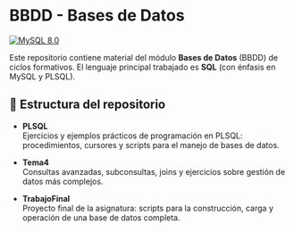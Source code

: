 # BBDD - Bases de Datos

[![MySQL 8.0](https://img.shields.io/badge/MySQL-8.0-blue?logo=mysql&logoColor=white)](https://www.mysql.com/)

Este repositorio contiene material del módulo **Bases de Datos** (BBDD) de ciclos formativos. El lenguaje principal trabajado es **SQL** (con énfasis en MySQL y PLSQL).

## 📁 Estructura del repositorio

- **PLSQL**  
  Ejercicios y ejemplos prácticos de programación en PLSQL: procedimientos, cursores y scripts para el manejo de bases de datos.

- **Tema4**  
  Consultas avanzadas, subconsultas, joins y ejercicios sobre gestión de datos más complejos.

- **TrabajoFinal**  
  Proyecto final de la asignatura: scripts para la construcción, carga y operación de una base de datos completa.
